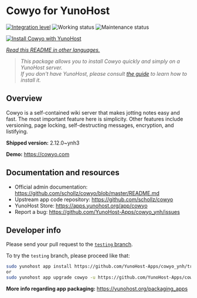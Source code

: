 <!--
N.B.: This README was automatically generated by <https://github.com/YunoHost/apps/tree/master/tools/readme_generator>
It shall NOT be edited by hand.
-->

# Cowyo for YunoHost

[![Integration level](https://dash.yunohost.org/integration/cowyo.svg)](https://dash.yunohost.org/appci/app/cowyo) ![Working status](https://ci-apps.yunohost.org/ci/badges/cowyo.status.svg) ![Maintenance status](https://ci-apps.yunohost.org/ci/badges/cowyo.maintain.svg)

[![Install Cowyo with YunoHost](https://install-app.yunohost.org/install-with-yunohost.svg)](https://install-app.yunohost.org/?app=cowyo)

*[Read this README in other languages.](./ALL_README.md)*

> *This package allows you to install Cowyo quickly and simply on a YunoHost server.*  
> *If you don't have YunoHost, please consult [the guide](https://yunohost.org/install) to learn how to install it.*

## Overview

Cowyo is a self-contained wiki server that makes jotting notes easy and fast. The most important feature here is simplicity. Other features include versioning, page locking, self-destructing messages, encryption, and listifying.


**Shipped version:** 2.12.0~ynh3

**Demo:** <https://cowyo.com>
## Documentation and resources

- Official admin documentation: <https://github.com/schollz/cowyo/blob/master/README.md>
- Upstream app code repository: <https://github.com/schollz/cowyo>
- YunoHost Store: <https://apps.yunohost.org/app/cowyo>
- Report a bug: <https://github.com/YunoHost-Apps/cowyo_ynh/issues>

## Developer info

Please send your pull request to the [`testing` branch](https://github.com/YunoHost-Apps/cowyo_ynh/tree/testing).

To try the `testing` branch, please proceed like that:

```bash
sudo yunohost app install https://github.com/YunoHost-Apps/cowyo_ynh/tree/testing --debug
or
sudo yunohost app upgrade cowyo -u https://github.com/YunoHost-Apps/cowyo_ynh/tree/testing --debug
```

**More info regarding app packaging:** <https://yunohost.org/packaging_apps>
